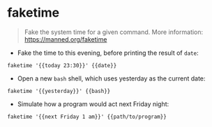 # faketime

> Fake the system time for a given command.
> More information: <https://manned.org/faketime>

- Fake the time to this evening, before printing the result of `date`:

`faketime '{{today 23:30}}' {{date}}`

- Open a new `bash` shell, which uses yesterday as the current date:

`faketime '{{yesterday}}' {{bash}}`

- Simulate how a program would act next Friday night:

`faketime '{{next Friday 1 am}}' {{path/to/program}}`
